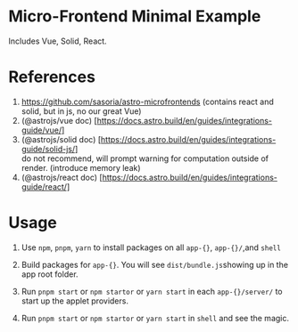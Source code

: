# Micro-Frontend Minimal Example

Includes Vue, Solid, React.

# References

1. https://github.com/sasoria/astro-microfrontends (contains react and
   solid, but in js, no our great Vue)
2. (@astrojs/vue doc) [https://docs.astro.build/en/guides/integrations-guide/vue/]
3. (@astrojs/solid doc) [https://docs.astro.build/en/guides/integrations-guide/solid-js/]  
   do not recommend, will prompt warning for computation outside of render. (introduce memory leak)
4. (@astrojs/react doc) [https://docs.astro.build/en/guides/integrations-guide/react/]

# Usage

1. Use `npm`, `pnpm`, `yarn` to install packages on all `app-{}`, `app-{}/`,and
   `shell`

2. Build packages for `app-{}`. You will see `dist/bundle.js`showing up
   in the app root folder.

3. Run `pnpm start` or `npm startor` or `yarn start` in each `app-{}/server/` to start up the
   applet providers.

4. Run `pnpm start` or `npm startor` or `yarn start` in `shell` and see
   the magic.
